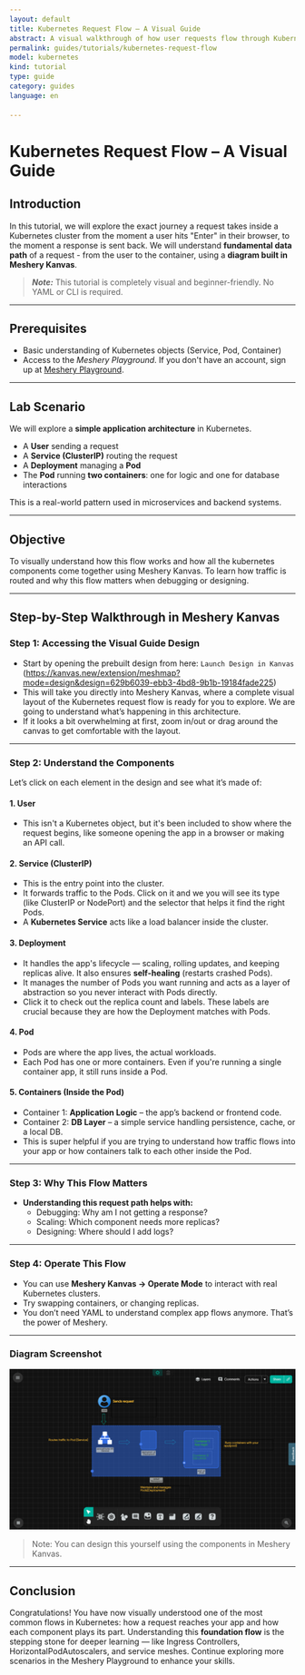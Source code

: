 ```yaml
---
layout: default
title: Kubernetes Request Flow – A Visual Guide
abstract: A visual walkthrough of how user requests flow through Kubernetes components using Meshery Kanvas.
permalink: guides/tutorials/kubernetes-request-flow
model: kubernetes
kind: tutorial
type: guide
category: guides
language: en

---
```


# Kubernetes Request Flow – A Visual Guide

## Introduction

In this tutorial, we will explore the exact journey a request takes inside a Kubernetes cluster from the moment a user hits "Enter" in their browser, to the moment a response is sent back. We will understand **fundamental data path** of a request - from the user to the container, using a **diagram built in Meshery Kanvas**.

> **_Note:_** This tutorial is completely visual and beginner-friendly. No YAML or CLI is required.

---

## Prerequisites

- Basic understanding of Kubernetes objects (Service, Pod, Container)
- Access to the _Meshery Playground_. If you don't have an account, sign up at [Meshery Playground](https://play.meshery.io/).

---

## Lab Scenario

We will explore a **simple application architecture** in Kubernetes.
- A **User** sending a request  
- A **Service (ClusterIP)** routing the request  
- A **Deployment** managing a **Pod**  
- The **Pod** running **two containers**: one for logic and one for database interactions  

This is a real-world pattern used in microservices and backend systems.

---

## Objective

To visually understand how this flow works and how all the kubernetes components come together using Meshery Kanvas. To learn how traffic is routed and why this flow matters when debugging or designing.

---

## Step-by-Step Walkthrough in Meshery Kanvas

### Step 1: Accessing the Visual Guide Design

- Start by opening the prebuilt design from here:
  `Launch Design in Kanvas` (https://kanvas.new/extension/meshmap?mode=design&design=629b6039-ebb3-4bd8-9b1b-19184fade225)
- This will take you directly into Meshery Kanvas, where a complete visual layout of the Kubernetes request flow is ready for you to explore. We are going to understand what’s happening in this architecture.
 - If it looks a bit overwhelming at first, zoom in/out or drag around the canvas to get comfortable with the layout.

---

### Step 2: Understand the Components

Let’s click on each element in the design and see what it’s made of:

#### 1. User

- This isn't a Kubernetes object, but it's been included to show where the request begins, like someone opening the app in a browser or making an API call. 

#### 2. Service (ClusterIP)

- This is the entry point into the cluster.
- It forwards traffic to the Pods. Click on it and we you will see its type (like ClusterIP or NodePort) and the selector that helps it find the right Pods.
- A **Kubernetes Service** acts like a load balancer inside the cluster.

#### 3. Deployment

- It handles the app's lifecycle — scaling, rolling updates, and keeping replicas alive. It also ensures **self-healing** (restarts crashed Pods).
- It manages the number of Pods you want running and acts as a layer of abstraction so you never interact with Pods directly.
- Click it to check out the replica count and labels. These labels are crucial because they are how the Deployment matches with Pods.

#### 4. Pod

- Pods are where the app lives, the actual workloads. 
- Each Pod has one or more containers. Even if you're running a single container app, it still runs inside a Pod.

#### 5. Containers (Inside the Pod)

- Container 1: **Application Logic** – the app’s backend or frontend code.
- Container 2: **DB Layer** – a simple service handling persistence, cache, or a local DB.
- This is super helpful if you are trying to understand how traffic flows into your app or how containers talk to each other inside the Pod.

---

### Step 3: Why This Flow Matters

- **Understanding this request path helps with:**
  - Debugging: Why am I not getting a response?
  - Scaling: Which component needs more replicas?
  - Designing: Where should I add logs?

---

### Step 4: Operate This Flow

- You can use **Meshery Kanvas → Operate Mode** to interact with real Kubernetes clusters.
- Try swapping containers, or changing replicas.
- You don’t need YAML to understand complex app flows anymore. That’s the power of Meshery.

---

### Diagram Screenshot

![Kubernetes Flow Diagram](kubernetes-request-flow/k8s-request-flow.png)

> Note: You can design this yourself using the components in Meshery Kanvas.

---

## Conclusion

Congratulations! You have now visually understood one of the most common flows in Kubernetes: how a request reaches your app and how each component plays its part.
Understanding this **foundation flow** is the stepping stone for deeper learning — like Ingress Controllers, HorizontalPodAutoscalers, and service meshes. Continue exploring more scenarios in the Meshery Playground to enhance your skills.



